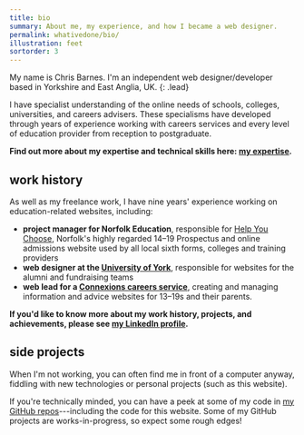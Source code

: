 ```yaml
---
title: bio
summary: About me, my experience, and how I became a web designer.
permalink: whativedone/bio/
illustration: feet
sortorder: 3
---
```


My name is Chris Barnes. I'm an independent web designer/developer based in Yorkshire and East Anglia, UK.
{: .lead}

I have specialist understanding of the online needs of schools, colleges, universities, and careers advisers. These specialisms have developed through years of experience working with careers services and every level of education provider from reception to postgraduate.

**Find out more about my expertise and technical skills here: [my expertise](/whatido/expertise).**

## work history

As well as my freelance work, I have nine years' experience working on education-related websites, including:

- **project manager for Norfolk Education**, responsible for [Help You Choose](http://www.helpyouchoose.org), Norfolk's highly regarded 14–19 Prospectus and online admissions website used by all local sixth forms, colleges and training providers
- **web designer at the [University of York](http://www.yorkspace.net "YorkSpace, the University of York's alumni and giving website")**, responsible for websites for the alumni and fundraising teams
- **web lead for a [Connexions careers service](http://en.wikipedia.org/wiki/Connexions_(agency) "Wikipedia entry on Connexions")**, creating and managing information and advice websites for 13–19s and their parents.

**If you'd like to know more about my work history, projects, and achievements, please see [my LinkedIn profile](http://uk.linkedin.com/in/cjbarnesuk/ "Find me on LinkedIn").**

## side projects

When I'm not working, you can often find me in front of a computer anyway, fiddling with new technologies or personal projects (such as this website).

If you're technically minded, you can have a peek at some of my code in [my GitHub repos](https://github.com/cjbarnes/ "Find me on GitHub")---including the code for this website. Some of my GitHub projects are works-in-progress, so expect some rough edges!
